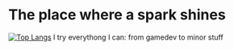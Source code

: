 # The place where a spark shines
[![Top Langs](https://github-readme-stats.vercel.app/api/top-langs/?username=JustXale&langs_count=10&theme=calm)](https://github.com/anuraghazra/github-readme-stats) I try everythong I can: from gamedev to minor stuff


